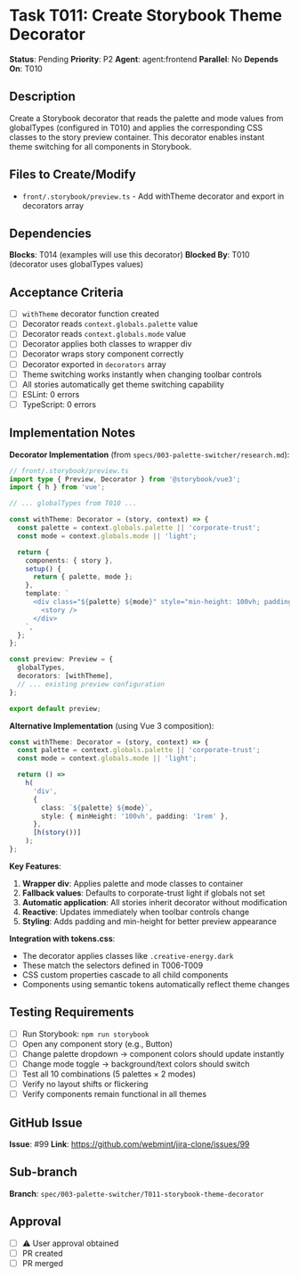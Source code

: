 # Task T011: Create Storybook Theme Decorator

**Status**: Pending
**Priority**: P2
**Agent**: agent:frontend
**Parallel**: No
**Depends On**: T010

## Description

Create a Storybook decorator that reads the palette and mode values from globalTypes (configured in T010) and applies the corresponding CSS classes to the story preview container. This decorator enables instant theme switching for all components in Storybook.

## Files to Create/Modify

- `front/.storybook/preview.ts` - Add withTheme decorator and export in decorators array

## Dependencies

**Blocks**: T014 (examples will use this decorator)
**Blocked By**: T010 (decorator uses globalTypes values)

## Acceptance Criteria

- [ ] `withTheme` decorator function created
- [ ] Decorator reads `context.globals.palette` value
- [ ] Decorator reads `context.globals.mode` value
- [ ] Decorator applies both classes to wrapper div
- [ ] Decorator wraps story component correctly
- [ ] Decorator exported in `decorators` array
- [ ] Theme switching works instantly when changing toolbar controls
- [ ] All stories automatically get theme switching capability
- [ ] ESLint: 0 errors
- [ ] TypeScript: 0 errors

## Implementation Notes

**Decorator Implementation** (from `specs/003-palette-switcher/research.md`):

```typescript
// front/.storybook/preview.ts
import type { Preview, Decorator } from '@storybook/vue3';
import { h } from 'vue';

// ... globalTypes from T010 ...

const withTheme: Decorator = (story, context) => {
  const palette = context.globals.palette || 'corporate-trust';
  const mode = context.globals.mode || 'light';

  return {
    components: { story },
    setup() {
      return { palette, mode };
    },
    template: `
      <div class="${palette} ${mode}" style="min-height: 100vh; padding: 1rem;">
        <story />
      </div>
    `,
  };
};

const preview: Preview = {
  globalTypes,
  decorators: [withTheme],
  // ... existing preview configuration
};

export default preview;
```

**Alternative Implementation** (using Vue 3 composition):

```typescript
const withTheme: Decorator = (story, context) => {
  const palette = context.globals.palette || 'corporate-trust';
  const mode = context.globals.mode || 'light';

  return () =>
    h(
      'div',
      {
        class: `${palette} ${mode}`,
        style: { minHeight: '100vh', padding: '1rem' },
      },
      [h(story())]
    );
};
```

**Key Features**:

1. **Wrapper div**: Applies palette and mode classes to container
2. **Fallback values**: Defaults to corporate-trust light if globals not set
3. **Automatic application**: All stories inherit decorator without modification
4. **Reactive**: Updates immediately when toolbar controls change
5. **Styling**: Adds padding and min-height for better preview appearance

**Integration with tokens.css**:

- The decorator applies classes like `.creative-energy.dark`
- These match the selectors defined in T006-T009
- CSS custom properties cascade to all child components
- Components using semantic tokens automatically reflect theme changes

## Testing Requirements

- [ ] Run Storybook: `npm run storybook`
- [ ] Open any component story (e.g., Button)
- [ ] Change palette dropdown → component colors should update instantly
- [ ] Change mode toggle → background/text colors should switch
- [ ] Test all 10 combinations (5 palettes × 2 modes)
- [ ] Verify no layout shifts or flickering
- [ ] Verify components remain functional in all themes

## GitHub Issue

**Issue**: #99
**Link**: https://github.com/webmint/jira-clone/issues/99

## Sub-branch

**Branch**: `spec/003-palette-switcher/T011-storybook-theme-decorator`

## Approval

- [ ] ⚠️ User approval obtained
- [ ] PR created
- [ ] PR merged
